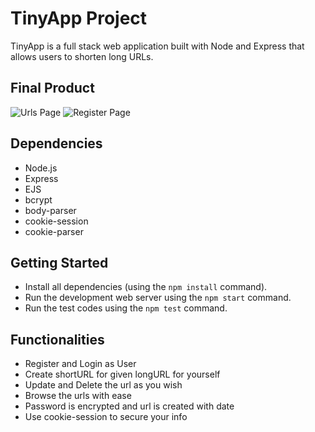 # TinyApp Project

TinyApp is a full stack web application built with Node and Express that allows users to shorten long URLs.

## Final Product

![Urls Page](https://github.com/wangxx1412/tinyapp/master/docs/urls-page.png?raw=true "Title")
![Register Page](https://github.com/wangxx1412/tinyapp/master/docs/register-page.png?raw=true "Title")

## Dependencies

- Node.js
- Express
- EJS
- bcrypt
- body-parser
- cookie-session
- cookie-parser

## Getting Started

- Install all dependencies (using the `npm install` command).
- Run the development web server using the `npm start` command.
- Run the test codes using the `npm test` command.

## Functionalities

- Register and Login as User
- Create shortURL for given longURL for yourself
- Update and Delete the url as you wish
- Browse the urls with ease
- Password is encrypted and url is created with date
- Use cookie-session to secure your info
